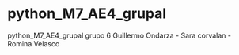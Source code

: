 # python_M7_AE4_grupal
python_M7_AE4_grupal
grupo 6 Guillermo Ondarza - Sara corvalan - Romina Velasco
